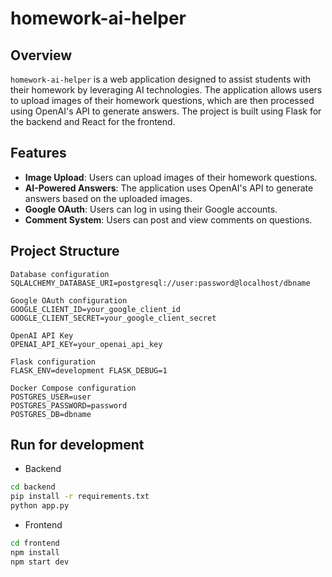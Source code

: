 # homework-ai-helper

## Overview

`homework-ai-helper` is a web application designed to assist students with their homework by leveraging AI technologies. The application allows users to upload images of their homework questions, which are then processed using OpenAI's API to generate answers. The project is built using Flask for the backend and React for the frontend.

## Features

- **Image Upload**: Users can upload images of their homework questions.
- **AI-Powered Answers**: The application uses OpenAI's API to generate answers based on the uploaded images.
- **Google OAuth**: Users can log in using their Google accounts.
- **Comment System**: Users can post and view comments on questions.

## Project Structure

```
Database configuration
SQLALCHEMY_DATABASE_URI=postgresql://user:password@localhost/dbname

Google OAuth configuration
GOOGLE_CLIENT_ID=your_google_client_id GOOGLE_CLIENT_SECRET=your_google_client_secret

OpenAI API Key
OPENAI_API_KEY=your_openai_api_key

Flask configuration
FLASK_ENV=development FLASK_DEBUG=1

Docker Compose configuration
POSTGRES_USER=user
POSTGRES_PASSWORD=password
POSTGRES_DB=dbname
```

## Run for development
- Backend
```bash
cd backend
pip install -r requirements.txt
python app.py
```

- Frontend
```bash
cd frontend
npm install
npm start dev
```
